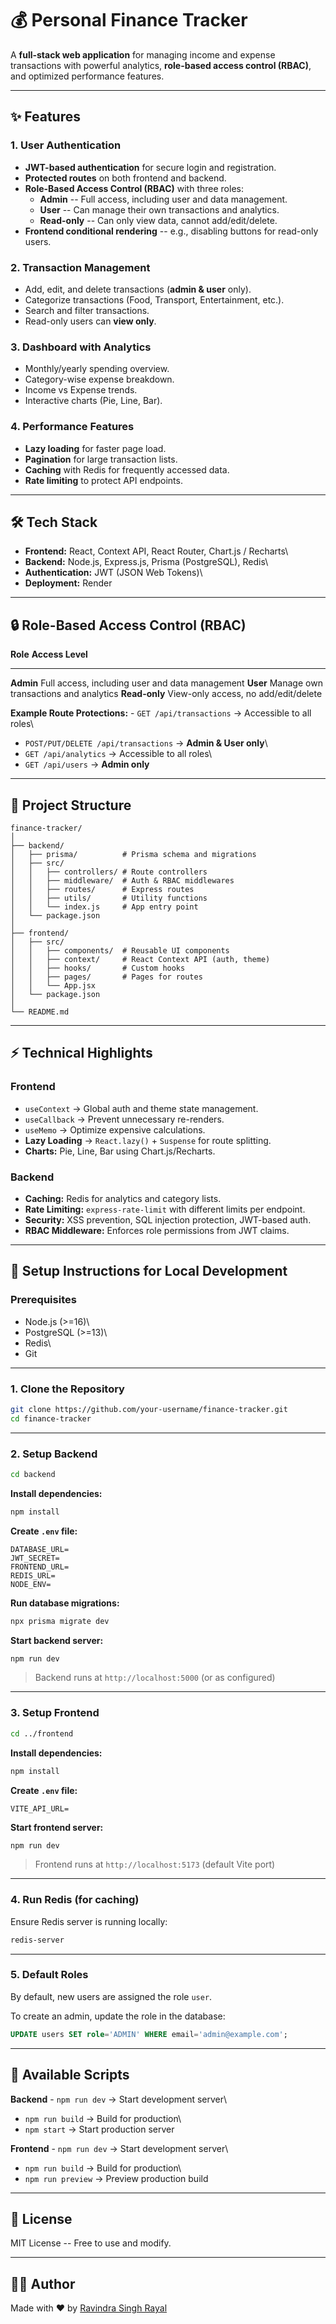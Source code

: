 # 💰 Personal Finance Tracker

A **full-stack web application** for managing income and expense
transactions with powerful analytics, **role-based access control
(RBAC)**, and optimized performance features.

------------------------------------------------------------------------

## ✨ Features

### 1. **User Authentication**

-   **JWT-based authentication** for secure login and registration.
-   **Protected routes** on both frontend and backend.
-   **Role-Based Access Control (RBAC)** with three roles:
    -   **Admin** -- Full access, including user and data management.
    -   **User** -- Can manage their own transactions and analytics.
    -   **Read-only** -- Can only view data, cannot add/edit/delete.
-   **Frontend conditional rendering** -- e.g., disabling buttons for
    read-only users.

### 2. **Transaction Management**

-   Add, edit, and delete transactions (**admin & user** only).
-   Categorize transactions (Food, Transport, Entertainment, etc.).
-   Search and filter transactions.
-   Read-only users can **view only**.

### 3. **Dashboard with Analytics**

-   Monthly/yearly spending overview.
-   Category-wise expense breakdown.
-   Income vs Expense trends.
-   Interactive charts (Pie, Line, Bar).

### 4. **Performance Features**

-   **Lazy loading** for faster page load.
-   **Pagination** for large transaction lists.
-   **Caching** with Redis for frequently accessed data.
-   **Rate limiting** to protect API endpoints.

------------------------------------------------------------------------

## 🛠 Tech Stack

-   **Frontend:** React, Context API, React Router, Chart.js / Recharts\
-   **Backend:** Node.js, Express.js, Prisma (PostgreSQL), Redis\
-   **Authentication:** JWT (JSON Web Tokens)\
-   **Deployment:** Render

------------------------------------------------------------------------

## 🔒 Role-Based Access Control (RBAC)

  **Role**        **Access Level**
  --------------- -------------------------------------------------
  **Admin**       Full access, including user and data management
  **User**        Manage own transactions and analytics
  **Read-only**   View-only access, no add/edit/delete

**Example Route Protections:** - `GET /api/transactions` → Accessible to
all roles\
- `POST/PUT/DELETE /api/transactions` → **Admin & User only**\
- `GET /api/analytics` → Accessible to all roles\
- `GET /api/users` → **Admin only**

------------------------------------------------------------------------

## 📂 Project Structure

``` plaintext
finance-tracker/
│
├── backend/
│   ├── prisma/          # Prisma schema and migrations
│   ├── src/
│   │   ├── controllers/ # Route controllers
│   │   ├── middleware/  # Auth & RBAC middlewares
│   │   ├── routes/      # Express routes
│   │   ├── utils/       # Utility functions
│   │   └── index.js     # App entry point
│   └── package.json
│
├── frontend/
│   ├── src/
│   │   ├── components/  # Reusable UI components
│   │   ├── context/     # React Context API (auth, theme)
│   │   ├── hooks/       # Custom hooks
│   │   ├── pages/       # Pages for routes
│   │   └── App.jsx
│   └── package.json
│
└── README.md
```

------------------------------------------------------------------------

## ⚡ Technical Highlights

### **Frontend**

-   `useContext` → Global auth and theme state management.
-   `useCallback` → Prevent unnecessary re-renders.
-   `useMemo` → Optimize expensive calculations.
-   **Lazy Loading** → `React.lazy()` + `Suspense` for route splitting.
-   **Charts:** Pie, Line, Bar using Chart.js/Recharts.

### **Backend**

-   **Caching:** Redis for analytics and category lists.
-   **Rate Limiting:** `express-rate-limit` with different limits per
    endpoint.
-   **Security:** XSS prevention, SQL injection protection, JWT-based
    auth.
-   **RBAC Middleware:** Enforces role permissions from JWT claims.

------------------------------------------------------------------------

## 🚀 Setup Instructions for Local Development

### **Prerequisites**

-   Node.js (\>=16)\
-   PostgreSQL (\>=13)\
-   Redis\
-   Git

------------------------------------------------------------------------

### **1. Clone the Repository**

``` bash
git clone https://github.com/your-username/finance-tracker.git
cd finance-tracker
```

------------------------------------------------------------------------

### **2. Setup Backend**

``` bash
cd backend
```

**Install dependencies:**

``` bash
npm install
```

**Create `.env` file:**

    DATABASE_URL=
    JWT_SECRET=
    FRONTEND_URL=
    REDIS_URL=
    NODE_ENV=

**Run database migrations:**

``` bash
npx prisma migrate dev
```

**Start backend server:**

``` bash
npm run dev
```

> Backend runs at `http://localhost:5000` (or as configured)

------------------------------------------------------------------------

### **3. Setup Frontend**

``` bash
cd ../frontend
```

**Install dependencies:**

``` bash
npm install
```

**Create `.env` file:**

    VITE_API_URL=

**Start frontend server:**

``` bash
npm run dev
```

> Frontend runs at `http://localhost:5173` (default Vite port)

------------------------------------------------------------------------

### **4. Run Redis (for caching)**

Ensure Redis server is running locally:

``` bash
redis-server
```

------------------------------------------------------------------------

### **5. Default Roles**

By default, new users are assigned the role `user`.

To create an admin, update the role in the database:

``` sql
UPDATE users SET role='ADMIN' WHERE email='admin@example.com';
```

------------------------------------------------------------------------

## 📜 Available Scripts

**Backend** - `npm run dev` → Start development server\
- `npm run build` → Build for production\
- `npm start` → Start production server

**Frontend** - `npm run dev` → Start development server\
- `npm run build` → Build for production\
- `npm run preview` → Preview production build

------------------------------------------------------------------------

## 📄 License

MIT License -- Free to use and modify.

------------------------------------------------------------------------

## 👨‍💻 Author

Made with ❤️ by [Ravindra Singh Rayal](https://github.com/Ravindra-uk01)
